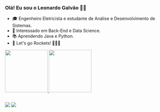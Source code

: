 ### Olá! Eu sou o Leonardo Galvão 🤙🏻

- 🎓 Engenheiro Eletricista e estudante de Análise e Desenvolvimento de Sistemas.
- 👀 Interessado em Back-End e Data Science.
- 📚 Aprendendo Java e Python.
- 🏀 Let's go Rockets! 🚀🚀🚀

 <div>
  <a href="https://github.com/leonardogc1">
  <img height="140em" src="https://github-readme-stats.vercel.app/api?username=leonardogc1&show_icons=true&theme=tokyonight&include_all_commits=true&count_private=true"/>
  <img height="140em" src="https://github-readme-stats.vercel.app/api/top-langs/?username=leonardogc1&layout=compact&langs_count=7&theme=tokyonight"/>
</div>
  
  ##
 
<div> 
  <a href = "mailto:leonardogalvaoc@gmail.com"><img src="https://img.shields.io/badge/-Gmail-%23333?style=for-the-badge&logo=gmail&logoColor=white" target="_blank"></a>
  <a href="https://br.linkedin.com/in/leonardo-galv%C3%A3o-de-carvalho-636342179" target="_blank"><img src="https://img.shields.io/badge/-LinkedIn-%230077B5?style=for-the-badge&logo=linkedin&logoColor=white" target="_blank"></a> 
</div>
